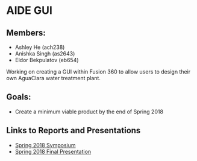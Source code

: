 # AIDE GUI


## Members:
* Ashley He (ach238)
* Anishka Singh (as2643)
* Eldor Bekpulatov (eb654)


Working on creating a GUI within Fusion 360 to allow users to design their own AguaClara water treatment plant.  


## Goals:
* Create a minimum viable product by the end of Spring 2018

## Links to Reports and Presentations
* [Spring 2018 Symposium](https://docs.google.com/presentation/d/1xEBxtsFOj9Vg3OqsJGKg5XGnLqnIBJ-bhff2sCJpQ-Q/edit?usp=sharing)
* [Spring 2018 Final Presentation](https://docs.google.com/presentation/d/1Wkr5UVobI0_qREkohgd2Pfmd97fylJNqvvzmdIT-oUc/edit)